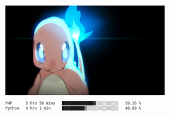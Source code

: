 [gif]: https://raw.githubusercontent.com/uysalserkan/uysalserkan/master/charmander-2.gif

![gif]

<!--
<div align="center">
<p>Profile Visitor Counter</p>
<img src="https://profile-counter.glitch.me/uysalserkan/count.svg" alt="hit counter" align="center">
</div>
-->
<!--START_SECTION:waka-->
```text
PHP      5 hrs 50 mins   ██████████████▓░░░░░░░░░░   59.26 % 
Python   4 hrs 1 min     ██████████▒░░░░░░░░░░░░░░   40.69 % 
```
<!--END_SECTION:waka-->

